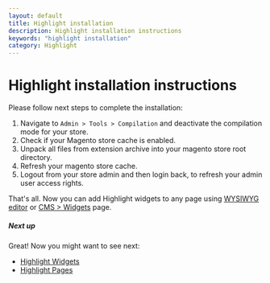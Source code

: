```yaml
---
layout: default
title: Highlight installation
description: Highlight installation instructions
keywords: "highlight installation"
category: Highlight
---
```


# Highlight installation instructions

Please follow next steps to complete the installation:

1. Navigate to `Admin > Tools > Compilation` and deactivate the compilation
    mode for your store.
2. Check if your Magento store cache is enabled.
3. Unpack all files from extension archive into your magento store root directory.
4. Refresh your magento store cache.
5. Logout from your store admin and then login back, to refresh your admin user 
    access rights.

That's all. Now you can add Highlight widgets to any page using 
[WYSIWYG editor][widget_wysiwyg_editor] or [CMS > Widgets][widget_widgets_page]
page.

##### Next up

Great! Now you might want to see next: 

- [Highlight Widgets](/extensions/highlight/widgets/)
- [Highlight Pages](/extensions/highlight/pages/)

[widget_wysiwyg_editor]: /extensions/highlight/widgets/usage/#wysiwyg-editor
[widget_widgets_page]: /extensions/highlight/widgets/usage/#widgets-page
